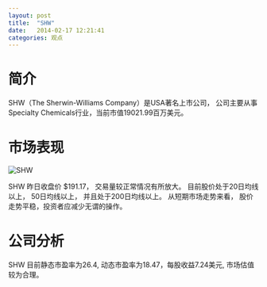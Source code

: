 ```yaml
---
layout: post
title:  "SHW"
date:   2014-02-17 12:21:41
categories: 观点
---
```


# 简介
SHW（The Sherwin-Williams Company）是USA著名上市公司，
公司主要从事Specialty Chemicals行业，当前市值19021.99百万美元。

# 市场表现

![SHW](http://finviz.com/chart.ashx?t=SHW&ty=c&ta=1&p=d&s=l)

SHW 昨日收盘价 $191.17，
交易量较正常情况有所放大。
目前股价处于20日均线以上，
50日均线以上，
并且处于200日均线以上。
从短期市场走势来看，
股价走势平稳，投资者应减少无谓的操作。

# 公司分析
SHW 目前静态市盈率为26.4, 动态市盈率为18.47，每股收益7.24美元,
市场估值较为合理。
